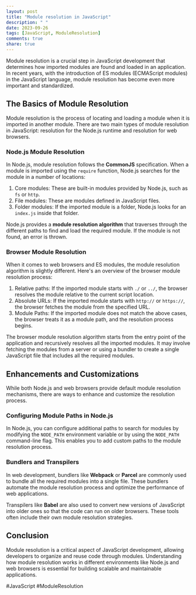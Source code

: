```yaml
---
layout: post
title: "Module resolution in JavaScript"
description: " "
date: 2023-09-26
tags: [JavaScript, ModuleResolution]
comments: true
share: true
---
```


Module resolution is a crucial step in JavaScript development that determines how imported modules are found and loaded in an application. In recent years, with the introduction of ES modules (ECMAScript modules) in the JavaScript language, module resolution has become even more important and standardized.

## The Basics of Module Resolution

Module resolution is the process of locating and loading a module when it is imported in another module. There are two main types of module resolution in JavaScript: resolution for the Node.js runtime and resolution for web browsers.

### Node.js Module Resolution

In Node.js, module resolution follows the **CommonJS** specification. When a module is imported using the `require` function, Node.js searches for the module in a number of locations:

1. Core modules: These are built-in modules provided by Node.js, such as `fs` or `http`.
2. File modules: These are modules defined in JavaScript files.
3. Folder modules: If the imported module is a folder, Node.js looks for an `index.js` inside that folder.

Node.js provides a **module resolution algorithm** that traverses through the different paths to find and load the required module. If the module is not found, an error is thrown.

### Browser Module Resolution

When it comes to web browsers and ES modules, the module resolution algorithm is slightly different. Here's an overview of the browser module resolution process:

1. Relative paths: If the imported module starts with `./` or `../`, the browser resolves the module relative to the current script location.
2. Absolute URLs: If the imported module starts with `http://` or `https://`, the browser fetches the module from the specified URL.
3. Module Paths: If the imported module does not match the above cases, the browser treats it as a module path, and the resolution process begins.

The browser module resolution algorithm starts from the entry point of the application and recursively resolves all the imported modules. It may involve fetching the modules from a server or using a bundler to create a single JavaScript file that includes all the required modules.

## Enhancements and Customizations

While both Node.js and web browsers provide default module resolution mechanisms, there are ways to enhance and customize the resolution process.

### Configuring Module Paths in Node.js

In Node.js, you can configure additional paths to search for modules by modifying the `NODE_PATH` environment variable or by using the `NODE_PATH` command-line flag. This enables you to add custom paths to the module resolution process.

### Bundlers and Transpilers

In web development, bundlers like **Webpack** or **Parcel** are commonly used to bundle all the required modules into a single file. These bundlers automate the module resolution process and optimize the performance of web applications.

Transpilers like **Babel** are also used to convert new versions of JavaScript into older ones so that the code can run on older browsers. These tools often include their own module resolution strategies.

## Conclusion

Module resolution is a critical aspect of JavaScript development, allowing developers to organize and reuse code through modules. Understanding how module resolution works in different environments like Node.js and web browsers is essential for building scalable and maintainable applications.

#JavaScript #ModuleResolution